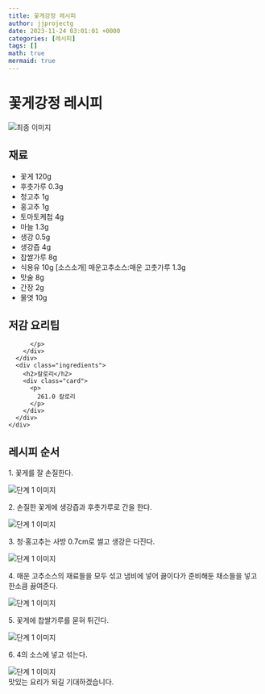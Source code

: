 ```yaml
---
title: 꽃게강정 레시피
author: jjprojectg
date: 2023-11-24 03:01:01 +0000
categories: [레시피]
tags: []
math: true
mermaid: true
---
```

<meta name="og:type" content="website"/>
<meta charset="UTF-8"/>
<div class="header">
  <h1>꽃게강정 레시피</h1>
</div>

<div class="container my-4">
  <div class="row">
    <div class="col-12 col-md-6">
      <div class="recipe-image">
        <img src="http://www.foodsafetykorea.go.kr/uploadimg/20141117/20141117053515_1416213315658.jpg" class="step-image" alt="최종 이미지"/>
      </div>
    </div>
    <div class="col-12 col-md-6">
      <div class="ingredients">
        <h2>재료</h2>
        <ul class="card">
          <li> 꽃게 120g </li>
          <li>  후춧가루 0.3g </li>
          <li>  청고추 1g </li>
          <li>  홍고추 1g </li>
          <li>  토마토케첩 4g </li>
          <li>  마늘 1.3g </li>
          <li>  생강 0.5g </li>
          <li>  생강즙 4g </li>
          <li>  찹쌀가루 8g </li>
          <li>  식용유 10g [소스소개] 매운고추소스:매운 고춧가루 1.3g </li>
          <li>  맛술 8g </li>
          <li>  간장 2g </li>
          <li>  물엿 10g </li>
</ul>
      </div>
    </div>
    <div class="col-12 col-md-6">
      <div class="ingredients">
        <h2>저감 요리팁</h2>
        <div class="card"> 
          <p>
            
          </p>
        </div>
      </div>
      <div class="ingredients">
        <h2>칼로리</h2>
        <div class="card"> 
          <p>
            261.0 칼로리
          </p>
        </div>
      </div>
    </div>
  </div>

  <h2 class="my-4">레시피 순서</h2>
  <div class="card recipe-card">
    <div class="card-body recipe-step">
      <p class="card-text step-description">1. 꽃게를 잘 손질한다.</p>
      <img src="http://www.foodsafetykorea.go.kr/uploadimg/cook/879-1.jpg" alt="단계 1 이미지" class="step-image"/>
    </div>
  </div>
  <div class="card recipe-card">
    <div class="card-body recipe-step">
      <p class="card-text step-description">2. 손질한 꽃게에 생강즙과 후춧가루로 간을 한다.</p>
      <img src="http://www.foodsafetykorea.go.kr/uploadimg/cook/879-2.jpg" alt="단계 1 이미지" class="step-image"/>
    </div>
  </div>
  <div class="card recipe-card">
    <div class="card-body recipe-step">
      <p class="card-text step-description">3. 청·홍고추는 사방 0.7cm로 썰고 생강은 다진다.</p>
      <img src="http://www.foodsafetykorea.go.kr/uploadimg/cook/879-3.jpg" alt="단계 1 이미지" class="step-image"/>
    </div>
  </div>
  <div class="card recipe-card">
    <div class="card-body recipe-step">
      <p class="card-text step-description">4. 매운 고추소스의 재료들을 모두 섞고 냄비에 넣어 끓이다가 준비해둔 채소들을 넣고 한소큼 끓여준다.</p>
      <img src="http://www.foodsafetykorea.go.kr/uploadimg/cook/879-4.jpg" alt="단계 1 이미지" class="step-image"/>
    </div>
  </div>
  <div class="card recipe-card">
    <div class="card-body recipe-step">
      <p class="card-text step-description">5. 꽃게에 찹쌀가루를 묻혀 튀긴다.</p>
      <img src="http://www.foodsafetykorea.go.kr/uploadimg/cook/879-5.jpg" alt="단계 1 이미지" class="step-image"/>
    </div>
  </div>
  <div class="card recipe-card">
    <div class="card-body recipe-step">
      <p class="card-text step-description">6. 4의 소스에 넣고 섞는다.</p>
      <img src="http://www.foodsafetykorea.go.kr/uploadimg/cook/879-6.jpg" alt="단계 1 이미지" class="step-image"/>
    </div>
  </div>

</div>
맛있는 요리가 되길 기대하겠습니다.
